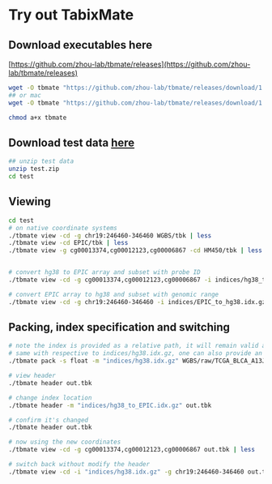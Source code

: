 # Try out TabixMate
## Download executables here
[https://github.com/zhou-lab/tbmate/releases](https://github.com/zhou-lab/tbmate/releases)

```sh
wget -O tbmate "https://github.com/zhou-lab/tbmate/releases/download/1.1.20200904/tbmate_linux_amd64"
## or mac
wget -O tbmate "https://github.com/zhou-lab/tbmate/releases/download/1.1.20200904/tbmate_darwin_amd64"

chmod a+x tbmate
```

## Download test data [here](https://www.dropbox.com/s/traeqvfqf3qtat4/test.zip?dl=1)

```sh
## unzip test data
unzip test.zip
cd test
```


## Viewing

```sh
cd test
# on native coordinate systems
./tbmate view -cd -g chr19:246460-346460 WGBS/tbk | less
./tbmate view -cd EPIC/tbk | less
./tbmate view -g cg00013374,cg00012123,cg00006867 -cd HM450/tbk | less


# convert hg38 to EPIC array and subset with probe ID
./tbmate view -cd -g cg00013374,cg00012123,cg00006867 -i indices/hg38_to_EPIC.idx.gz WGBS/tbk | less

# convert EPIC array to hg38 and subset with genomic range
./tbmate view -cd -g chr19:246460-346460 -i indices/EPIC_to_hg38.idx.gz WGBS/tbk | less

```

## Packing, index specification and switching

```sh
# note the index is provided as a relative path, it will remain valid as long as out.tbk is kept relatively
# same with respective to indices/hg38.idx.gz, one can also provide an absolute path
./tbmate pack -s float -m "indices/hg38.idx.gz" WGBS/raw/TCGA_BLCA_A13J_cpg.gz tmp.tbk

# view header
./tbmate header out.tbk

# change index location
./tbmate header -m "indices/hg38_to_EPIC.idx.gz" out.tbk

# confirm it's changed
./tbmate header out.tbk

# now using the new coordinates
./tbmate view -cd -g cg00013374,cg00012123,cg00006867 out.tbk | less

# switch back without modify the header
./tbmate view -cd -i "indices/hg38.idx.gz" -g chr19:246460-346460 out.tbk | less

```
